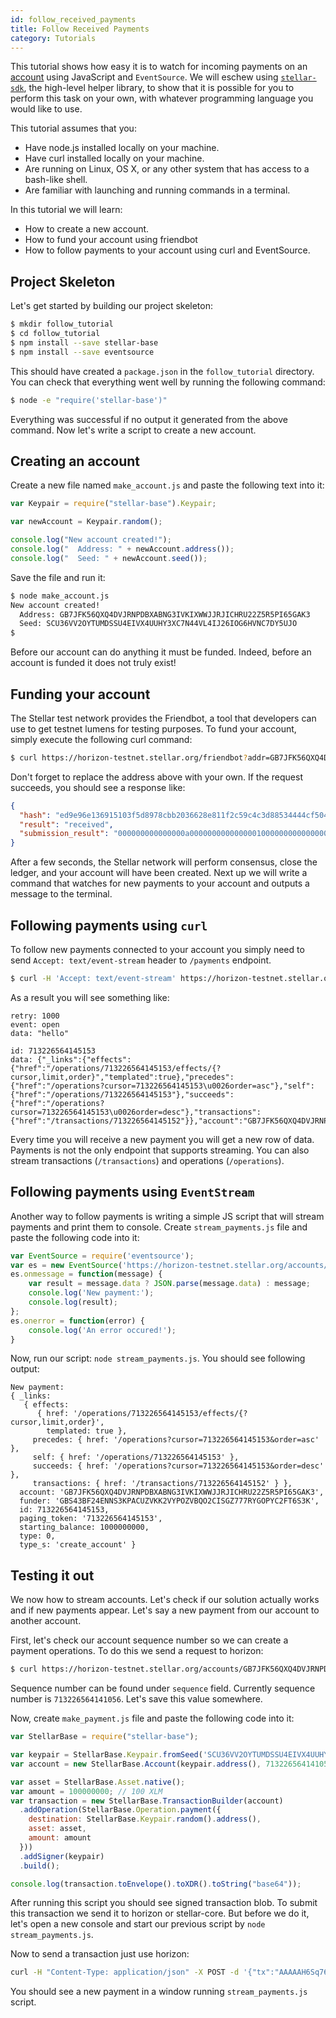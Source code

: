 ```yaml
---
id: follow_received_payments
title: Follow Received Payments
category: Tutorials
---
```


This tutorial shows how easy it is to watch for incoming payments on an [account][concept_account]
using JavaScript and `EventSource`.  We will eschew using [`stellar-sdk`](https://github.com/stellar/stellar-sdk), the
high-level helper library, to show that it is possible for you to perform this
task on your own, with whatever programming language you would like to use.

This tutorial assumes that you:

- Have node.js installed locally on your machine.
- Have curl installed locally on your machine.
- Are running on Linux, OS X, or any other system that has access to a bash-like
  shell.
- Are familiar with launching and running commands in a terminal.

In this tutorial we will learn:

- How to create a new account.
- How to fund your account using friendbot
- How to follow payments to your account using curl and EventSource.

## Project Skeleton

Let's get started by building our project skeleton:

```bash
$ mkdir follow_tutorial
$ cd follow_tutorial
$ npm install --save stellar-base
$ npm install --save eventsource
```

This should have created a `package.json` in the `follow_tutorial` directory.
You can check that everything went well by running the following command:

```bash
$ node -e "require('stellar-base')"
```

Everything was successful if no output it generated from the above command.  Now
let's write a script to create a new account.

## Creating an account

Create a new file named `make_account.js` and paste the following text into it:

```javascript
var Keypair = require("stellar-base").Keypair;

var newAccount = Keypair.random();

console.log("New account created!");
console.log("  Address: " + newAccount.address());
console.log("  Seed: " + newAccount.seed());
```

Save the file and run it:

```bash
$ node make_account.js
New account created!
  Address: GB7JFK56QXQ4DVJRNPDBXABNG3IVKIXWWJJRJICHRU22Z5R5PI65GAK3
  Seed: SCU36VV2OYTUMDSSU4EIVX4UUHY3XC7N44VL4IJ26IOG6HVNC7DY5UJO
$
```

Before our account can do anything it must be funded.  Indeed, before an account
is funded it does not truly exist!

## Funding your account

The Stellar test network provides the Friendbot, a tool that developers
can use to get testnet lumens for testing purposes. To fund your account, simply
execute the following curl command:

```bash
$ curl https://horizon-testnet.stellar.org/friendbot?addr=GB7JFK56QXQ4DVJRNPDBXABNG3IVKIXWWJJRJICHRU22Z5R5PI65GAK3
```

Don't forget to replace the address above with your own.  If the request
succeeds, you should see a response like:

```json
{
  "hash": "ed9e96e136915103f5d8978cbb2036628e811f2c59c4c3d88534444cf504e360",
  "result": "received",
  "submission_result": "000000000000000a0000000000000001000000000000000000000000"
}
```

After a few seconds, the Stellar network will perform consensus, close the
ledger, and your account will have been created.  Next up we will write a command
that watches for new payments to your account and outputs a message to the
terminal.

## Following payments using `curl`

To follow new payments connected to your account you simply need to send `Accept: text/event-stream` header to `/payments` endpoint.

```bash
$ curl -H 'Accept: text/event-stream' https://horizon-testnet.stellar.org/accounts/GB7JFK56QXQ4DVJRNPDBXABNG3IVKIXWWJJRJICHRU22Z5R5PI65GAK3/payments
```

As a result you will see something like:

```
retry: 1000
event: open
data: "hello"

id: 713226564145153
data: {"_links":{"effects":{"href":"/operations/713226564145153/effects/{?cursor,limit,order}","templated":true},"precedes":{"href":"/operations?cursor=713226564145153\u0026order=asc"},"self":{"href":"/operations/713226564145153"},"succeeds":{"href":"/operations?cursor=713226564145153\u0026order=desc"},"transactions":{"href":"/transactions/713226564145152"}},"account":"GB7JFK56QXQ4DVJRNPDBXABNG3IVKIXWWJJRJICHRU22Z5R5PI65GAK3","funder":"GBS43BF24ENNS3KPACUZVKK2VYPOZVBQO2CISGZ777RYGOPYC2FT6S3K","id":713226564145153,"paging_token":"713226564145153","starting_balance":1e+09,"type":0,"type_s":"create_account"}
```

Every time you will receive a new payment you will get a new row of data. Payments is not the only endpoint that supports streaming. You can also stream transactions (`/transactions`) and operations (`/operations`).

## Following payments using `EventStream`

Another way to follow payments is writing a simple JS script that will stream payments and print them to console. Create `stream_payments.js` file and paste the following code into it:

```js
var EventSource = require('eventsource');
var es = new EventSource('https://horizon-testnet.stellar.org/accounts/GB7JFK56QXQ4DVJRNPDBXABNG3IVKIXWWJJRJICHRU22Z5R5PI65GAK3/payments');
es.onmessage = function(message) {
	var result = message.data ? JSON.parse(message.data) : message;
	console.log('New payment:');
	console.log(result);
};
es.onerror = function(error) {
	console.log('An error occured!');
}
```
Now, run our script: `node stream_payments.js`. You should see following output:
```
New payment:
{ _links: 
   { effects: 
      { href: '/operations/713226564145153/effects/{?cursor,limit,order}',
        templated: true },
     precedes: { href: '/operations?cursor=713226564145153&order=asc' },
     self: { href: '/operations/713226564145153' },
     succeeds: { href: '/operations?cursor=713226564145153&order=desc' },
     transactions: { href: '/transactions/713226564145152' } },
  account: 'GB7JFK56QXQ4DVJRNPDBXABNG3IVKIXWWJJRJICHRU22Z5R5PI65GAK3',
  funder: 'GBS43BF24ENNS3KPACUZVKK2VYPOZVBQO2CISGZ777RYGOPYC2FT6S3K',
  id: 713226564145153,
  paging_token: '713226564145153',
  starting_balance: 1000000000,
  type: 0,
  type_s: 'create_account' }
```

## Testing it out

We now how to stream accounts. Let's check if our solution actually works and if new payments appear. Let's say a new payment from our account to another account.

First, let's check our account sequence number so we can create a payment operations. To do this we send a request to horizon:

```bash
$ curl https://horizon-testnet.stellar.org/accounts/GB7JFK56QXQ4DVJRNPDBXABNG3IVKIXWWJJRJICHRU22Z5R5PI65GAK3
```

Sequence number can be found under `sequence` field. Currently sequence number is `713226564141056`. Let's save this value somewhere.

Now, create `make_payment.js` file and paste the following code into it:

```js
var StellarBase = require("stellar-base");

var keypair = StellarBase.Keypair.fromSeed('SCU36VV2OYTUMDSSU4EIVX4UUHY3XC7N44VL4IJ26IOG6HVNC7DY5UJO');
var account = new StellarBase.Account(keypair.address(), 713226564141056);

var asset = StellarBase.Asset.native();
var amount = 100000000; // 100 XLM
var transaction = new StellarBase.TransactionBuilder(account)
  .addOperation(StellarBase.Operation.payment({
    destination: StellarBase.Keypair.random().address(),
    asset: asset,
    amount: amount
  }))
  .addSigner(keypair)
  .build();

console.log(transaction.toEnvelope().toXDR().toString("base64"));
```

After running this script you should see signed transaction blob. To submit this transaction we send it to horizon or stellar-core. But before we do it, let's open a new console and start our previous script by `node stream_payments.js`.

Now to send a transaction just use horizon:

```bash
curl -H "Content-Type: application/json" -X POST -d '{"tx":"AAAAAH6Sq76F4cHVMWvGG4AtNtFVIvayUxSgR401rPY9ej3TAAAD6AACiK0AAAABAAAAAAAAAAAAAAABAAAAAAAAAAEAAAAAKc1j3y10+nI+sxuXlmFz71JS35mp/RcPCP45Gw0obdAAAAAAAAAAAAExLQAAAAAAAAAAAT16PdMAAABAsJTBC5N5B9Q/9+ZKS7qkMd/wZHWlP6uCCFLzeD+JWT60/VgGFCpzQhZmMg2k4Vg+AwKJTwko3d7Jt3Y6WhjLCg=="}' https://horizon-testnet.stellar.org/transactions
```

You should see a new payment in a window running `stream_payments.js` script.

[concept_account]: https://github.com/stellar/docs/tree/master/docs/accounts.md
